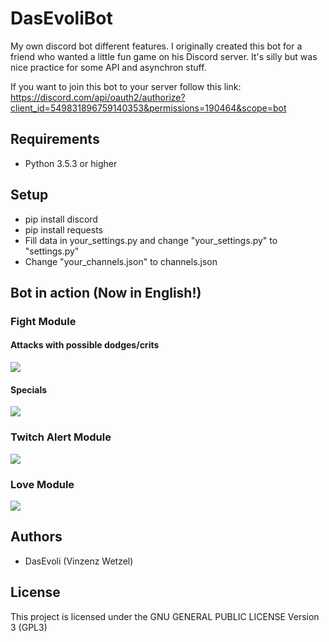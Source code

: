 # DasEvoliBot
My own discord bot different features. I originally created this bot for a friend who wanted a little fun game on his Discord server. It's silly but was nice practice for some API and asynchron stuff.

If you want to join this bot to your server follow this link: https://discord.com/api/oauth2/authorize?client_id=549831896759140353&permissions=190464&scope=bot

## Requirements
* Python 3.5.3 or higher

## Setup
* pip install discord
* pip install requests
* Fill data in your_settings.py and change "your_settings.py" to "settings.py"
* Change "your_channels.json" to channels.json

## Bot in action (Now in English!)
### Fight Module
#### Attacks with possible dodges/crits
![](https://imgur.com/a/pwnuzwp)
#### Specials
![](https://imgur.com/a/ftoSTxJ)

### Twitch Alert Module
![](https://i.imgur.com/bEpDfeh.png)

### Love Module
![](https://imgur.com/a/xHXG3Bw)

## Authors
* DasEvoli (Vinzenz Wetzel)

## License
This project is licensed under the GNU GENERAL PUBLIC LICENSE Version 3 (GPL3)
